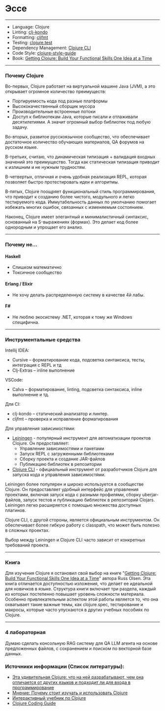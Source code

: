 
# Эссе

---

- Language: Clojure
- Linting: [clj-kondo](https://github.com/clj-kondo/clj-kondo)
- Formatting: [cljfmt](https://github.com/weavejester/cljfmt)
- Testing: [clojure.test](https://clojure.github.io/clojure/clojure.test-api.html)
- Dependency Management: [Clojure CLI](https://clojure.org/guides/deps_and_cli)
- Code Style: [clojure-style-guide](https://github.com/Nondv/clojure-style-guide/blob/master/ru/README.md)
- Book: [Getting Clojure: Build Your Functional Skills One Idea at a Time](https://pragprog.com/titles/roclojure/getting-clojure/)

---

### Почему Clojure

Во-первых, Clojure работает на виртуальной машине Java (JVM), а это открывает огромное количество преимуществ:

- Портируемость кода под разные платформы
- Высококачественный сборщик мусора
- Производительные встроенные потоки
- Доступ к библиотекам Java, которые писали и отлаживали десятилетиями. А значит огромный выбор библиотек под любую задачу.

Во-вторых, развитое русскоязычное сообщество, что обеспечивает достаточное количество обучающих материалов, QA форумов на русском языке.

В-третьих, считаю, что динамическая типизация + валидация входных значений это преимущество. Тогда как статическая типизация приводит к излишним и не нужным трудностям.

В-четвертых, отличная и очень удобная реализация REPL, которая позволяет быстро протестировать идеи и алгоритмы.

В-пятых, Clojure поощряет функциональный стиль программирования, что приводит к созданию более чистого, модульного и легко тестируемого кода. Иммутабельность данных по умолчанию помогает избежать многих ошибок, связанных с изменяемым состоянием.

Наконец, Clojure имеет элегантный и минималистичный синтаксис, основанный на S-выражениях (формах). Это делает код более однородным и упрощает его анализ.

---

### Почему не...

#### Haskell

- Слишком математично
- Токсичное сообщество

#### Erlang / Elixir

- Не хочу делать распределенную систему в качестве 4й лабы.

#### F#

- Не люблю экосистему .NET, которая к тому же Windows специфична.

---

### Инструментальные средства

Intellij IDEA:

- Cursive – форматирование кода, подсветка синтаксиса, тесты, интеграция с REPL и тд
- Clj-Extras – inline выполнение

VSCode:

- Calva – форматирование, linting, подсветка синтаксиса, inline выполнение и тд.

Для CI:

- clj-kondo – статический анализатор и линтер.
- cljfmt – проверка и исправление форматирования

Для управления зависимостями:

- [Leiningen](http://leiningen.org/) - популярный инструмент для автоматизации проектов Clojure. Он предоставляет:
  - Управление зависимостями и пакетами
  - Запуск REPL с загруженными библиотеками
  - Сборку проекта и создание JAR-файлов
  - Публикацию библиотек в репозитории
- [Clojure CLI](https://clojure.org/guides/deps_and_cli) - официальный инструмент от разработчиков Clojure для запуска кода и управления зависимостями.

Leiningen более популярен и широко используется в сообществе Clojure. Он предоставляет удобный интерфейс для управления проектами, включая запуск кода с разными профилями, сборку uberjar-файлов, запуск тестов и публикацию библиотек в репозиторий Clojars. Leiningen легко расширяется с помощью множества доступных плагинов.

Clojure CLI, с другой стороны, является официальным инструментом. Он обеспечивает более гибкую работу с classpath, что может быть полезно в сложных проектах.

Выбор между Leiningen и Clojure CLI часто зависит от конкретных требований проекта.

---

### Книга

Для изучения Clojure я остановил свой выбор на книге "[Getting Clojure: Build Your Functional Skills One Idea at a Time](https://pragprog.com/titles/roclojure/getting-clojure/)" автора Russ Olsen. Эта книга отличается доступностью изложения, что делает ее идеальной для новичков в языке. Структура книги включает три раздела, каждый из которых постепенно повышает уровень сложности материала. Особенно привлекательным аспектом этой работы является то, что она охватывает такие важные темы, как clojure.spec, тестирование и макросы, которые часто упускаются в других учебных пособиях по Clojure.

---

### 4 лабораторная

Думаю сделать консольную RAG систему для QA LLM агента на основе предложенных файлов, с сохранением и поиском по векторной базе данных.

### Источники информации (Список литературы):

- [Эта удивительная Clojure: что на ней разрабатывают, чем она отличается от других языков и подходит ли для входа в программирование](https://grishaev.me/clojure-article/)
- [Мнение: Почему стоит изучать и использовать Clojure](https://habr.com/ru/companies/latera/articles/280734/)
- [Интерактивный учебник по Clojure](http://clojurekoans.com/)
- [Clojure Coding Guide](https://grishaev.me/en/clojure-guide/)
